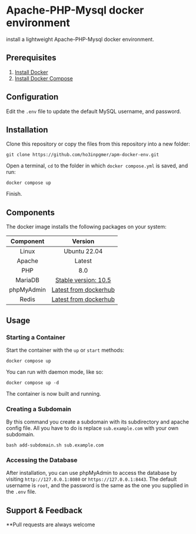
# Apache-PHP-Mysql docker environment


install a lightweight Apache-PHP-Mysql docker environment.

## Prerequisites
1. [Install Docker](https://www.docker.com/)
2. [Install Docker Compose](https://docs.docker.com/compose/)

## Configuration
Edit the `.env` file to update the default MySQL username, and password.

## Installation
Clone this repository or copy the files from this repository into a new folder:
```
git clone https://github.com/ho3inpgmer/apm-docker-env.git
```
Open a terminal, `cd` to the folder in which `docker compose.yml` is saved, and run:
```
docker compose up
```
Finish.

## Components
The docker image installs the following packages on your system:

|Component|Version|
| :-------------: | :-------------: |
|Linux|Ubuntu 22.04|
|Apache|Latest|
|PHP|8.0|
|MariaDB|[Stable version: 10.5](https://hub.docker.com/_/mariadb)|
|phpMyAdmin|[Latest from dockerhub](https://hub.docker.com/r/bitnami/phpmyadmin/)|
|Redis|[Latest from dockerhub](https://hub.docker.com/_/redis/)|


## Usage
### Starting a Container
Start the container with the `up` or `start` methods:
```
docker compose up
```
You can run with daemon mode, like so:
```
docker compose up -d
```
The container is now built and running. 

### Creating a Subdomain
By this command you create a subdomain with its subdirectory and apache config file.
All you have to do is replace `sub.example.com` with your own subdomain.
```
bash add-subdomain.sh sub.example.com
```
### Accessing the Database
After installation, you can use phpMyAdmin to access the database by visiting `http://127.0.0.1:8080` or `https://127.0.0.1:8443`. The default username is `root`, and the password is the same as the one you supplied in the `.env` file.

## Support & Feedback


**Pull requests are always welcome

